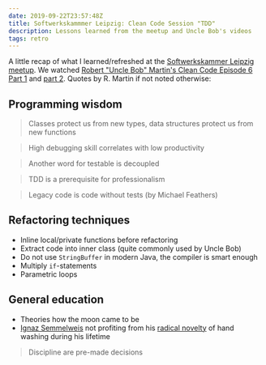 ```yaml
---
date: 2019-09-22T23:57:48Z
title: Softwerkskammmer Leipzig: Clean Code Session "TDD"
description: Lessons learned from the meetup and Uncle Bob's videos
tags: retro
---
```


A little recap of what I learned/refreshed at the [Softwerkskammer Leipzig meetup](https://www.meetup.com/de-DE/Softwerkskammer-Leipzig/events/264030290/). We watched [Robert "Uncle Bob" Martin's Clean Code Episode 6 Part 1](https://cleancoders.com/video-details/clean-code-episode-6-p1) and [part 2](https://cleancoders.com/video-details/clean-code-episode-6-p2). Quotes by R. Martin if not noted otherwise:

## Programming wisdom

> Classes protect us from new types, data structures protect us from new functions

> High debugging skill correlates with low productivity

> Another word for testable is decoupled

> TDD is a prerequisite for professionalism

> Legacy code is code without tests (by Michael Feathers)

## Refactoring techniques

* Inline local/private functions before refactoring
* Extract code into inner class (quite commonly used by Uncle Bob)
* Do not use `StringBuffer` in modern Java, the compiler is smart enough
* Multiply `if`-statements
* Parametric loops

## General education

* Theories how the moon came to be
* [Ignaz Semmelweis](https://de.wikipedia.org/wiki/Ignaz_Semmelweis) not profiting from his [radical novelty](https://www.cs.utexas.edu/users/EWD/transcriptions/EWD10xx/EWD1036.html) of hand washing during his lifetime

> Discipline are pre-made decisions
